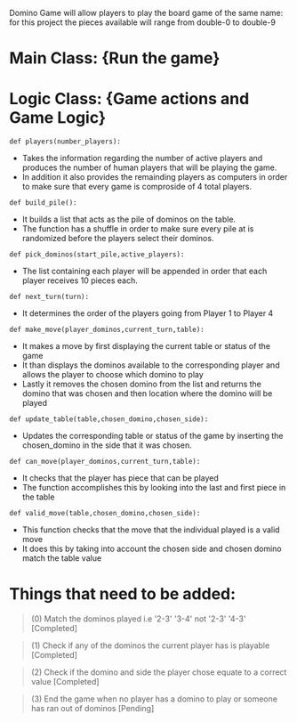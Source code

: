 Domino Game will allow players to play the board game of the same name: for this project the pieces available will range from double-0 to double-9

# Main Class: {Run the game}

# Logic Class: {Game actions and Game Logic}
`def players(number_players):`
   - Takes the information regarding the number of active players and produces the number of human players that will be playing the game.
   - In addition it also provides the remainding players as computers in order to make sure that every game is comproside of 4 total players.

`def build_pile():`
   - It builds a list that acts as the pile of dominos on the table.
   - The function has a shuffle in order to make sure every pile at is randomized before the players select their dominos.

`def pick_dominos(start_pile,active_players):`
   - The list containing each player will be appended in order that each player receives 10 pieces each.

`def next_turn(turn):`
   - It determines the order of the players going from Player 1 to Player 4

`def make_move(player_dominos,current_turn,table):`
   - It makes a move by first displaying the current table or status of the game
   - It than displays the dominos available to the corresponding player and allows the player to choose which domino to play
   - Lastly it removes the chosen domino from the list and returns the domino that was chosen and then location where the domino will be played

`def update_table(table,chosen_domino,chosen_side):`
   - Updates the corresponding table or status of the game by inserting the chosen_domino in the side that it was chosen.

`def can_move(player_dominos,current_turn,table):`
   - It checks that the player has piece that can be played
   - The function accomplishes this by looking into the last and first piece in the table 

`def valid_move(table,chosen_domino,chosen_side):`
   - This function checks that the move that the individual played is a valid move
   - It does this by taking into account the chosen side and chosen domino match the table value

 # Things that need to be added:
> (0) Match the dominos played i.e '2-3' '3-4' not '2-3' '4-3' [Completed]

> (1) Check if any of the dominos the current player has is playable [Completed]

> (2) Check if the domino and side the player chose equate to a correct value [Completed]

> (3) End the game when no player has a domino to play or someone has ran out of dominos [Pending]


